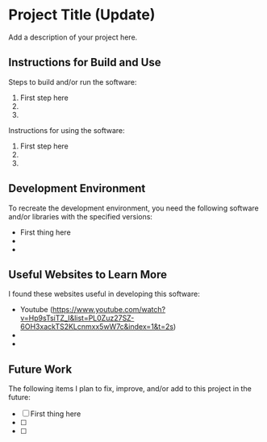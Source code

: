 # Project Title (Update)

Add a description of your project here.


## Instructions for Build and Use

Steps to build and/or run the software:

1. First step here
2.
3.

Instructions for using the software:

1. First step here
2.
3.

## Development Environment 

To recreate the development environment, you need the following software and/or libraries with the specified versions:

* First thing here
*
*

## Useful Websites to Learn More

I found these websites useful in developing this software:

* Youtube (https://www.youtube.com/watch?v=Hp9sTsiTZ_I&list=PL0Zuz27SZ-6OH3xackTS2KLcnmxx5wW7c&index=1&t=2s)
*
*

## Future Work

The following items I plan to fix, improve, and/or add to this project in the future:

* [ ] First thing here
* [ ]
* [ ]